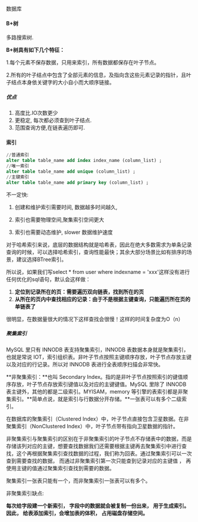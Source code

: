 数据库

#### B+树

多路搜索树. 

**B+树具有如下几个特征：**

1.每个元素不保存数据，只用来索引，所有数据都保存在叶子节点。

2.所有的叶子结点中包含了全部元素的信息，及指向含这些元素记录的指针，且叶子结点本身依关键字的大小自小而大顺序链接。

##### 优点

1. 高度比.IO次数更少
2. 更稳定, 每次都必须查到叶子结点.
3. 范围查询方便,在链表遍历即可.

#### 索引

```sql
//普通索引
alter table table_name add index index_name (column_list) ;
//唯一索引
alter table table_name add unique (column_list) ;
//主键索引
alter table table_name add primary key (column_list) ;
```

不一定快:

1. 创建和维护索引需要时间, 数据越多时间越久,

2. 索引也需要物理空间,聚集索引空间更大
3. 索引也需要动态维护, slower 数据维护速度

对于哈希索引来说，底层的数据结构就是哈希表，因此在绝大多数需求为单条记录查询的时候，可以选择哈希索引，查询性能最快；其余大部分场景比如有排序的场景，建议选择BTree索引。

所以说，如果我们写select * from user where indexname = 'xxx'这样没有进行任何优化的sql语句，默认会这样做：

1. **定位到记录所在的页：需要遍历双向链表，找到所在的页**
2. **从所在的页内中查找相应的记录：由于不是根据主键查询，只能遍历所在页的单链表了**

很明显，在数据量很大的情况下这样查找会很慢！这样的时间复杂度为O（n）

##### 聚集索引

MySQL 里只有 INNODB 表支持聚集索引，INNODB 表数据本身就是聚集索引，也就是常说 IOT，索引组织表。非叶子节点按照主键顺序存放，叶子节点存放主键以及对应的行记录。所以对 INNODB 表进行全表顺序扫描会非常快。

**非聚集索引：**也叫 Secondary Index。指的是非叶子节点按照索引的键值顺序存放，叶子节点存放索引键值以及对应的主键键值。MySQL 里除了 INNODB 表主键外，其他的都是二级索引。MYISAM，memory 等引擎的表索引都是非聚集索引。**简单点说，就是索引与行数据分开存储。**一张表可以有多个二级索引。

在数据库的聚集索引（Clustered Index）中，叶子节点直接包含卫星数据。在非聚集索引（NonClustered Index）中，叶子节点带有指向卫星数据的指针。

非聚集索引与聚集索引的区别在于非聚集索引的叶子节点不存储表中的数据，而是存储该列对应的主键，想要查找数据我们还需要根据主键再去聚集索引中进行查找，这个再根据聚集索引查找数据的过程，我们称为回表。通过聚集索引可以一次查到需要查找的数据， 而通过非聚集索引第一次只能查到记录对应的主键值 ， 再使用主键的值通过聚集索引查找到需要的数据。

聚集索引一张表只能有一个，而非聚集索引一张表可以有多个。

非聚集索引缺点: 

**每次给字段建一个新索引， 字段中的数据就会被复制一份出来， 用于生成索引。 因此， 给表添加索引，会增加表的体积， 占用磁盘存储空间。**